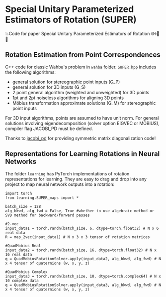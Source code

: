 # Special Unitary Parameterized Estimators of Rotation (SUPER)
💥Code for paper Special Unitary Parameterized Estimators of Rotation 🌐🌀🔢🧠

## Rotation Estimation from Point Correspondences
C++ code for classic Wahba's problem in `wahba` folder. `SUPER.hpp` includes the following algorithms:
-  general solution for stereographic point inputs (G_P)
-  general solution for 3D inputs (G_S)
-  2 point general algorithm (weighted and unweighted) for 3D points
-  1pt and 2pt noiseless algorithms for aligning 3D points
-  Möbius transformation approximate solutions (G_M) for stereographic point inputs

For 3D input algorithms, points are assumed to have unit norm. For general solutions involving eigendecomposition (solver option EIGVEC or MOBIUS), compiler flag JACOBI_PD must be defined.

Thanks to [jacobi_pd](https://github.com/jewettaij/jacobi_pd) for providing symmetric matrix diagonalization code!

## Representations for Learning Rotations in Neural Networks
The folder `learning` has PyTorch implementations of rotation representations for learning. They are easy to drag and drop into any project to map neural network outputs into a rotation:
```
import torch
from learning.SUPER_maps import *

batch_size = 128
alg_bkwd, alg_fwd = False, True #whether to use algebraic method or SVD method for backward/forward passes

#2-vec
input_data1 = torch.randn(batch_size, 6, dtype=torch.float32) # N x 6 real data
R = map_2vec(input_data1) # N x 3 x 3 tensor of rotation matrices

#QuadMobius Real
input_data2 = torch.randn(batch_size, 16, dtype=torch.float32) # N x 16 real data
q = QuadMobiusRotationSolver.apply(input_data2, alg_bkwd, alg_fwd) # N x 4 tensor of quaternions (w, x, y, z)

#QuadMobius Complex
input_data3 = torch.randn(batch_size, 10, dtype=torch.complex64) # N x 10 complex data
q = QuadMobiusRotationSolver.apply(input_data3, alg_bkwd, alg_fwd) # N x 4 tensor of quaternions (w, x, y, z)
```
